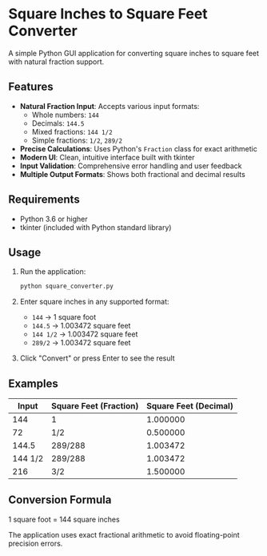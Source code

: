 # Square Inches to Square Feet Converter

A simple Python GUI application for converting square inches to square feet with natural fraction support.

## Features

- **Natural Fraction Input**: Accepts various input formats:
  - Whole numbers: `144`
  - Decimals: `144.5`
  - Mixed fractions: `144 1/2`
  - Simple fractions: `1/2`, `289/2`
- **Precise Calculations**: Uses Python's `Fraction` class for exact arithmetic
- **Modern UI**: Clean, intuitive interface built with tkinter
- **Input Validation**: Comprehensive error handling and user feedback
- **Multiple Output Formats**: Shows both fractional and decimal results

## Requirements

- Python 3.6 or higher
- tkinter (included with Python standard library)

## Usage

1. Run the application:
   ```bash
   python square_converter.py
   ```

2. Enter square inches in any supported format:
   - `144` → 1 square foot
   - `144.5` → 1.003472 square feet
   - `144 1/2` → 1.003472 square feet
   - `289/2` → 1.003472 square feet

3. Click "Convert" or press Enter to see the result

## Examples

| Input | Square Feet (Fraction) | Square Feet (Decimal) |
|-------|------------------------|----------------------|
| 144 | 1 | 1.000000 |
| 72 | 1/2 | 0.500000 |
| 144.5 | 289/288 | 1.003472 |
| 144 1/2 | 289/288 | 1.003472 |
| 216 | 3/2 | 1.500000 |

## Conversion Formula

1 square foot = 144 square inches

The application uses exact fractional arithmetic to avoid floating-point precision errors.
